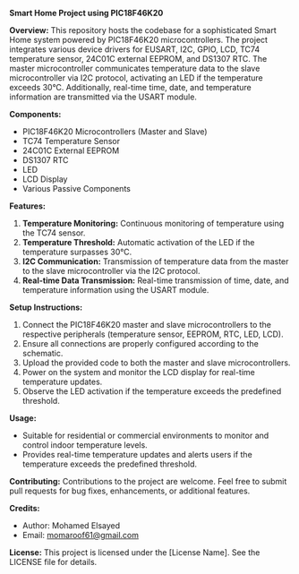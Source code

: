 **Smart Home Project using PIC18F46K20**

**Overview:**
This repository hosts the codebase for a sophisticated Smart Home system powered by PIC18F46K20 microcontrollers. The project integrates various device drivers for EUSART, I2C, GPIO, LCD, TC74 temperature sensor, 24C01C external EEPROM, and DS1307 RTC. The master microcontroller communicates temperature data to the slave microcontroller via I2C protocol, activating an LED if the temperature exceeds 30°C. Additionally, real-time time, date, and temperature information are transmitted via the USART module.

**Components:**
- PIC18F46K20 Microcontrollers (Master and Slave)
- TC74 Temperature Sensor
- 24C01C External EEPROM
- DS1307 RTC
- LED
- LCD Display
- Various Passive Components

**Features:**
1. **Temperature Monitoring:** Continuous monitoring of temperature using the TC74 sensor.
2. **Temperature Threshold:** Automatic activation of the LED if the temperature surpasses 30°C.
3. **I2C Communication:** Transmission of temperature data from the master to the slave microcontroller via the I2C protocol.
4. **Real-time Data Transmission:** Real-time transmission of time, date, and temperature information using the USART module.

**Setup Instructions:**
1. Connect the PIC18F46K20 master and slave microcontrollers to the respective peripherals (temperature sensor, EEPROM, RTC, LED, LCD).
2. Ensure all connections are properly configured according to the schematic.
3. Upload the provided code to both the master and slave microcontrollers.
4. Power on the system and monitor the LCD display for real-time temperature updates.
5. Observe the LED activation if the temperature exceeds the predefined threshold.

**Usage:**
- Suitable for residential or commercial environments to monitor and control indoor temperature levels.
- Provides real-time temperature updates and alerts users if the temperature exceeds the predefined threshold.

**Contributing:**
Contributions to the project are welcome. Feel free to submit pull requests for bug fixes, enhancements, or additional features.

**Credits:**
- Author: Mohamed Elsayed
- Email: momaroof61@gmail.com

**License:**
This project is licensed under the [License Name]. See the LICENSE file for details.
